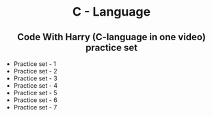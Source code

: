 <h1 style="text-align: center;">C - Language</h1>
<h2 style="text-align: center;"> Code With Harry (C-language  in one video) practice set</h2>
<ul>
    <li>Practice set - 1</li>
    <li>Practice set - 2</li>
    <li>Practice set - 3</li>
    <li>Practice set - 4</li>
    <li>Practice set - 5</li>
    <li>Practice set - 6</li>
    <li>Practice set - 7</li>
</ul>